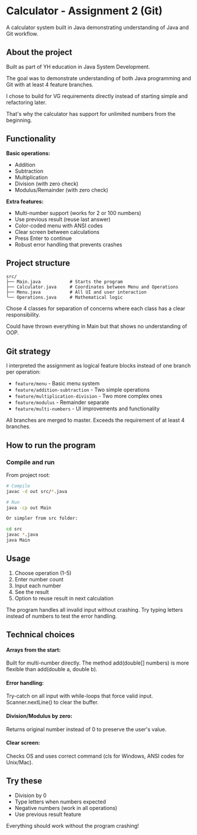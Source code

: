 # Calculator - Assignment 2 (Git)

A calculator system built in Java demonstrating understanding of Java and Git workflow.

## About the project

Built as part of YH education in Java System Development. 

The goal was to demonstrate understanding of both Java programming and Git with at least 4 feature branches.

I chose to build for VG requirements directly instead of starting simple and refactoring later. 

That's why the calculator has support for unlimited numbers from the beginning.

## Functionality

**Basic operations:**
- Addition
- Subtraction  
- Multiplication
- Division (with zero check)
- Modulus/Remainder (with zero check)

**Extra features:**
- Multi-number support (works for 2 or 100 numbers)
- Use previous result (reuse last answer)
- Color-coded menu with ANSI codes
- Clear screen between calculations
- Press Enter to continue
- Robust error handling that prevents crashes

## Project structure
```
src/
├── Main.java           # Starts the program
├── Calculator.java     # Coordinates between Menu and Operations
├── Menu.java           # All UI and user interaction
└── Operations.java     # Mathematical logic
```
Chose 4 classes for separation of concerns where each class has a clear responsibility. 

Could have thrown everything in Main but that shows no understanding of OOP.

## Git strategy

I interpreted the assignment as logical feature blocks instead of one branch per operation:

- `feature/menu` - Basic menu system
- `feature/addition-subtraction` - Two simple operations
- `feature/multiplication-division` - Two more complex ones
- `feature/modulus` - Remainder separate
- `feature/multi-numbers` - UI improvements and functionality

All branches are merged to master. Exceeds the requirement of at least 4 branches.

## How to run the program

### Compile and run

From project root:
```bash
# Compile
javac -d out src/*.java

# Run
java -cp out Main

Or simpler from src folder:

cd src
javac *.java  
java Main
```

## Usage

1. Choose operation (1-5)
2. Enter number count
3. Input each number
4. See the result
5. Option to reuse result in next calculation

The program handles all invalid input without crashing. Try typing letters instead of numbers to test the error handling.


## Technical choices
#### Arrays from the start: 
Built for multi-number directly. The method add(double[] numbers) is more flexible than add(double a, double b).

#### Error handling: 
Try-catch on all input with while-loops that force valid input. Scanner.nextLine() to clear the buffer.

#### Division/Modulus by zero: 
Returns original number instead of 0 to preserve the user's value.

#### Clear screen: 
Checks OS and uses correct command (cls for Windows, ANSI codes for Unix/Mac).

## Try these

- Division by 0
- Type letters when numbers expected
- Negative numbers (work in all operations)
- Use previous result feature

Everything should work without the program crashing!

